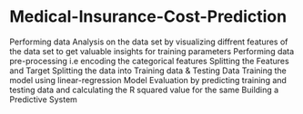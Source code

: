 # Medical-Insurance-Cost-Prediction
   Performing data Analysis on the data set by visualizing diffrent features of the data set to get valuable insights for training parameters 
   Performing data pre-processing i.e encoding the categorical features 
   Splitting the Features and Target 
   Splitting the data into Training data & Testing Data
   Training the model using linear-regression 
   Model Evaluation by predicting training and testing data and calculating the  R squared value for the same 
   Building a Predictive System 
